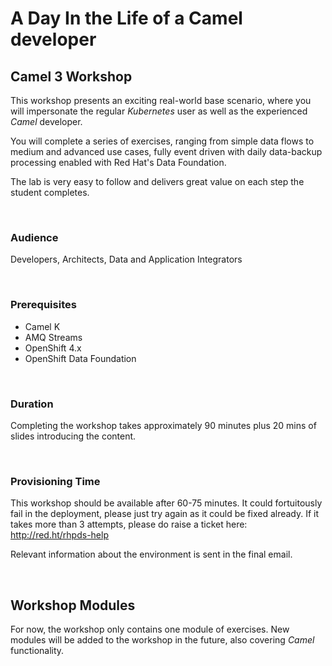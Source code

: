 # A Day In the Life of a Camel developer

## Camel 3 Workshop

This workshop presents an exciting real-world base scenario, where you will impersonate the regular _Kubernetes_ user as well as the experienced _Camel_ developer.

You will complete a series of exercises, ranging from simple data flows to medium and advanced use cases, fully event driven with daily data-backup processing enabled with Red Hat's Data Foundation.

The lab is very easy to follow and delivers great value on each step the student completes.

<br/>

### Audience

Developers, Architects, Data and Application Integrators

<br/>

### Prerequisites

- Camel K
- AMQ Streams
- OpenShift 4.x
- OpenShift Data Foundation

<br/>

### Duration

Completing the workshop takes approximately 90 minutes plus 20 mins of slides introducing the content.

<br/>

### Provisioning Time

This workshop should be available after 60-75 minutes. It could fortuitously fail in the deployment, please just try again as it could be fixed already. If it takes more than 3 attempts, please do raise a ticket here: http://red.ht/rhpds-help 

Relevant information about the environment is sent in the final email.

<br/>

## Workshop Modules 

For now, the workshop only contains one module of exercises. New modules will be added to the workshop in the future, also covering _Camel_ functionality.


